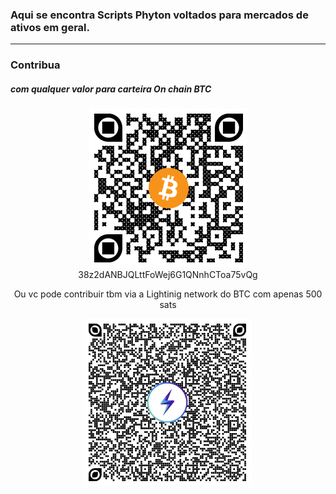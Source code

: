 
### Aqui se encontra Scripts Phyton voltados para mercados de ativos em geral.

---
### Contribua 
##### com qualquer valor para carteira On chain BTC

<div align="center">

![38z2dANBJQLttFoWej6G1QNnhCToa75vQg](img/donate-on.png)\
38z2dANBJQLttFoWej6G1QNnhCToa75vQg

Ou vc pode contribuir tbm via a Lightinig network do BTC com apenas 500 sats
<div align="center">

![](/img/ln-donate.png)


</div>